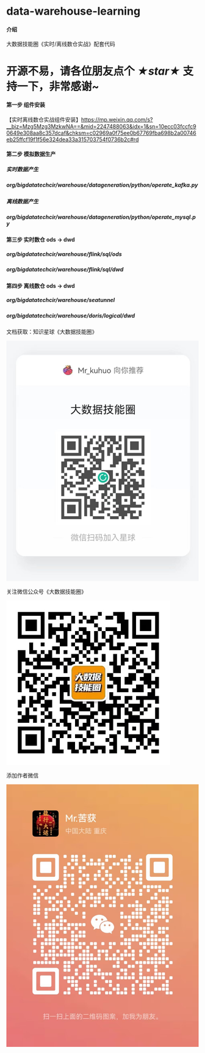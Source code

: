 # data-warehouse-learning

#### 介绍

大数据技能圈《实时/离线数仓实战》配套代码

# 开源不易，请各位朋友点个 ***★star★*** 支持一下，非常感谢~

#### 第一步 组件安装

【实时离线数仓实战组件安装】https://mp.weixin.qq.com/s?__biz=Mzg5Mzg3MzkwNA==&mid=2247488063&idx=1&sn=10ecc03fccfc90649e308aa8c357dcaf&chksm=c02969a0f75ee0b67769fba698b2a00746eb25ffcf19f1f56e324dea33a315703754f0736b2c#rd

#### 第二步 模拟数据生产

##### 实时数据产生
##### org/bigdatatechcir/warehouse/datageneration/python/operate_kafka.py

##### 离线数据产生
##### org/bigdatatechcir/warehouse/datageneration/python/operate_mysql.py

#### 第三步 实时数仓 ods -> dwd

##### org/bigdatatechcir/warehouse/flink/sql/ods
##### org/bigdatatechcir/warehouse/flink/sql/dwd

#### 第四步 离线数仓 ods -> dwd

##### org/bigdatatechcir/warehouse/seatunnel
##### org/bigdatatechcir/warehouse/doris/logical/dwd




文档获取：知识星球《大数据技能圈》

![知识星球地址](src/main/java/org/bigdatatechcir/warehouse/images/zhishixingqiu.jpg)

关注微信公众号《大数据技能圈》

![公众号](src/main/java/org/bigdatatechcir/warehouse/images/gongzhonghao.jpg)

添加作者微信

![公众号](src/main/java/org/bigdatatechcir/warehouse/images/weixin.jpg)